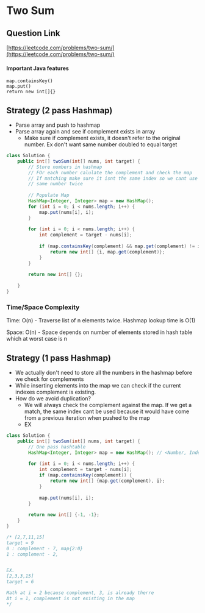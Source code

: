 # Two Sum

## Question Link

[https://leetcode.com/problems/two-sum/](https://leetcode.com/problems/two-sum/)

#### Important Java features

```
map.containsKey()
map.put()
return new int[]{}
```

## Strategy (2 pass Hashmap)

* Parse array and push to hashmap
* Parse array again and see if complement exists in array
  * Make sure if complement exists, it doesn't refer to the original number. Ex don't want same number doubled to equal target



```java
class Solution {
    public int[] twoSum(int[] nums, int target) {
        // Store numbers in hashmap 
        // FOr each number calulate the complement and check the map
        // If matching make sure it isnt the same index so we cant use
        // same number twice
        
        // Populate Map 
        HashMap<Integer, Integer> map = new HashMap();
        for (int i = 0; i < nums.length; i++) {
            map.put(nums[i], i);
        }
        
        for (int i = 0; i < nums.length; i++) {
            int complement = target - nums[i];
            
            if (map.containsKey(complement) && map.get(complement) != i) {
                return new int[] {i, map.get(complement)};
            }
        }
        
        return new int[] {};
        
    }
}

```

### Time/Space Complexity

Time: O(n) - Traverse list of n elements twice. Hashmap lookup time is O(1)

Space: O(n) - Space depends on number of elements stored in hash table which at worst case is n&#x20;

## Strategy (1 pass Hashmap)

* We actually don't need to store all the numbers in the hashmap before we check for complements
* While inserting elements into the map we can check if the current indexes complement is existing.&#x20;
* How do we avoid duplication?
  * We will always check the complement against the map. If we get a match, the same index cant be used because it would have come from a previous iteration when pushed to the map
  * EX

```java
class Solution {
    public int[] twoSum(int[] nums, int target) {
        // One pass hashtable
        HashMap<Integer, Integer> map = new HashMap(); // <Number, Index>
        
        for (int i = 0; i < nums.length; i++) {
            int complement = target - nums[i];
            if (map.containsKey(complement)) {
                return new int[] {map.get(complement), i};
            }
            
            map.put(nums[i], i);
        }
        
        return new int[] {-1, -1};
    }
}

/* [2,7,11,15]
target = 9
0 : complement - 7, map{2:0}
1 : complement - 2, 


EX.
[2,3,3,15]
target = 6

Math at i = 2 because complement, 3, is already therre
At i = 1, complement is not existing in the map 
*/
```
